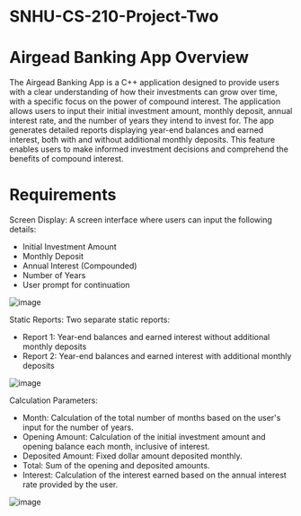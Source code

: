 # SNHU-CS-210-Project-Two
# Airgead Banking App Overview
The Airgead Banking App is a C++ application designed to provide users with a clear understanding of how their investments can grow over time, with a specific focus on the power of compound interest. The application allows users to input their initial investment amount, monthly deposit, annual interest rate, and the number of years they intend to invest for. The app generates detailed reports displaying year-end balances and earned interest, both with and without additional monthly deposits. This feature enables users to make informed investment decisions and comprehend the benefits of compound interest.
# Requirements
Screen Display: A screen interface where users can input the following details:
- Initial Investment Amount
- Monthly Deposit
- Annual Interest (Compounded)
- Number of Years
- User prompt for continuation

![image](https://github.com/H5-JeanCFF/SNHU-CS-210-Project-Two/assets/138174212/c91d493c-4404-4e71-adb2-c23ac62851d8)

Static Reports: Two separate static reports:
- Report 1: Year-end balances and earned interest without additional monthly deposits
- Report 2: Year-end balances and earned interest with additional monthly deposits

![image](https://github.com/H5-JeanCFF/SNHU-CS-210-Project-Two/assets/138174212/4be4b0e6-755d-4c53-b611-15d7c380e1a8)


Calculation Parameters:
- Month: Calculation of the total number of months based on the user's input for the number of years.
- Opening Amount: Calculation of the initial investment amount and opening balance each month, inclusive of interest.
- Deposited Amount: Fixed dollar amount deposited monthly.
- Total: Sum of the opening and deposited amounts.
- Interest: Calculation of the interest earned based on the annual interest rate provided by the user.

![image](https://github.com/H5-JeanCFF/SNHU-CS-210-Project-Two/assets/138174212/c39e06dd-232a-466c-ae32-48f30df89e52)
